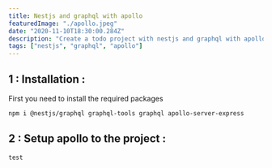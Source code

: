 ```yaml
---
title: Nestjs and graphql with apollo
featuredImage: "./apollo.jpeg"
date: "2020-11-10T18:30:00.284Z"
description: "Create a todo project with nestjs and graphql with apollo"
tags: ["nestjs", "graphql", "apollo"]
---
```



## 1 : Installation : 

First you need to install the required packages

```bash
npm i @nestjs/graphql graphql-tools graphql apollo-server-express
```


## 2 : Setup apollo to the project : 

```
test
```